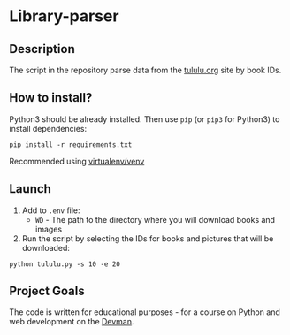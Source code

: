 # Library-parser #

## Description ##

The script in the repository parse data from the [tululu.org](https://tululu.org/) site by book IDs.

## How to install? ##

Python3 should be already installed. 
Then use `pip` (or `pip3` for Python3) to install dependencies:

```commandline
pip install -r requirements.txt
```

Recommended using [virtualenv/venv](https://docs.python.org/3/library/venv.html)

## Launch ##
1) Add to `.env` file:
   - `WD` - The path to the directory where you will download books and images
2) Run the script by selecting the IDs for books and pictures that will be downloaded:
  ```commandline
  python tululu.py -s 10 -e 20
  ```

## Project Goals ##

The code is written for educational purposes - for a course on Python and web development on the [Devman](https://dvmn.org).

